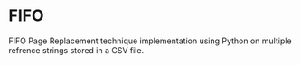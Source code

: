 # FIFO
FIFO Page Replacement technique implementation using Python on multiple refrence strings stored in a CSV file.
